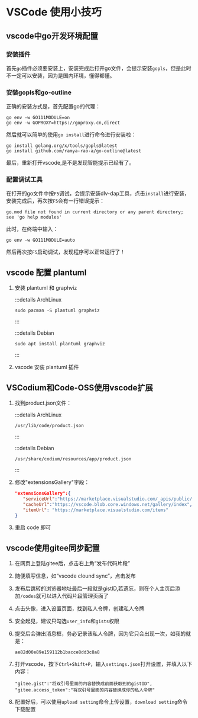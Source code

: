 # VSCode 使用小技巧

## vscode中go开发环境配置

### 安装插件

首先`go`插件必须要安装上，安装完成后打开go文件，会提示安装`gopls`，但是此时不一定可以安装，因为是国内环境，懂得都懂。

### 安装gopls和go-outline

正确的安装方式是，首先配置go的代理：

```shell
go env -w GO111MODULE=on
go env -w GOPROXY=https://goproxy.cn,direct
```

然后就可以简单的使用`go install`进行命令进行安装啦：

```shell
go install golang.org/x/tools/gopls@latest
go install github.com/ramya-rao-a/go-outline@latest
```

最后，重新打开vscode,是不是发现智能提示已经有了。

### 配置调试工具

在打开的go文件中按`F5`调试，会提示安装dlv-dap工具，点击`install`进行安装，安装完成后，再次按`F5`会有一行错误提示：

```shell
go.mod file not found in current directory or any parent directory; see 'go help modules'
```

此时，在终端中输入：

```shell
go env -w GO111MODULE=auto
```

然后再次按`F5`启动调试，发现程序可以正常运行了！

## vscode 配置 plantuml

1. 安装 plantuml 和 graphviz

   :::details ArchLinux

   ```shell
   sudo pacman -S plantuml graphviz
   ```

   :::

   :::details Debian

   ```shell
   sudo apt install plantuml graphviz
   ```

   :::

2. vscode 安装 plantuml 插件

## VSCodium和Code-OSS使用vscode扩展

1. 找到product.json文件：

   :::details ArchLinux

   ```shell
   /usr/lib/code/product.json
   ```

   :::

   :::details Debian

   ```shell
   /usr/share/codium/resources/app/product.json
   ```

   :::

2. 修改"extensionsGallery"字段：

   ```json
   "extensionsGallery":{
      "serviceUrl":"https://marketplace.visualstudio.com/_apis/public/gallery",
      "cacheUrl":"https://vscode.blob.core.windows.net/gallery/index",
      "itemUrl": "https://marketplace.visualstudio.com/items"
   }
   ```

3. 重启 code 即可

## vscode使用gitee同步配置

1. 在网页上登陆gitee后，点击右上角“发布代码片段”
2. 随便填写信息，如“vscode clound sync”，点击发布
3. 发布后跳转的浏览器地址最后一段就是gistID,若遗忘，则在个人主页后添加`/codes`就可以进入代码片段管理页面了
4. 点击头像，进入设置页面，找到私人令牌，创建私人令牌
5. 安全起见，建议只勾选`user_info`和`gists`权限
6. 提交后会弹出消息框，务必记录该私人令牌，因为它只会出现一次，如我的就是：

   ```shell
   ae82d00e89e159112b1bacce8dd3c8a8
   ```

7. 打开vscode，按下`Ctrl+Shift+P`，输入`settings.json`打开设置，并填入以下内容：

   ```shell
   "gitee.gist":"将双引号里面的内容替换成前面获取到的gistID",
   "gitee.access_token":"将双引号里面的内容替换成你的私人令牌"
   ```

8. 配置好后，可以使用`upload setting`命令上传设置，`download setting`命令下载配置
